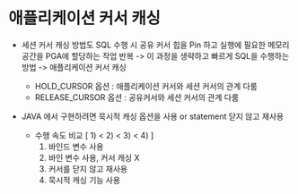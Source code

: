 # 애플리케이션 커서 캐싱
- 세션 커서 캐싱 방법도 SQL 수행 시 공유 커서 힙을 Pin 하고 실행에 필요한 메모리 공간을 PGA에 할당하는 작업 반복
  -> 이 과정을 생략하고 빠르게 SQL을 수행하는 방법 -> 애플리케이션 커서 캐싱

  - HOLD_CURSOR 옵션 : 애플리케이션 커서와 세션 커서의 관계 다룸
  - RELEASE_CURSOR 옵션 : 공유커서와 세션 커서의 관계 다룸

- JAVA 에서 구현하려면 묵시적 캐싱 옵션을 사용 or statement 닫지 않고 재사용
  - 수행 속도 비교  [ 1) < 2) < 3) < 4) ]
    1) 바인드 변수 사용
    2) 바인 변수 사용, 커서 캐싱 X
    3) 커서를 닫지 않고 재사용
    4) 묵시적 캐싱 기능 사용 
